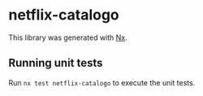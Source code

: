 # netflix-catalogo

This library was generated with [Nx](https://nx.dev).

## Running unit tests

Run `nx test netflix-catalogo` to execute the unit tests.
